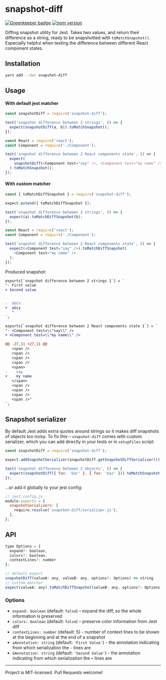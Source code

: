 # snapshot-diff

[![Greenkeeper badge](https://badges.greenkeeper.io/jest-community/snapshot-diff.svg)](https://greenkeeper.io/)
[![npm version](https://badge.fury.io/js/snapshot-diff.svg)](https://badge.fury.io/js/snapshot-diff)

Diffing snapshot utility for Jest. Takes two values, and return their difference as a string, ready to be snapshotted with `toMatchSnapshot()`.
Especially helpful when testing the difference between different React component states.

## Installation

```bash
yarn add --dev snapshot-diff
```

## Usage

#### With default jest matcher

```js
const snapshotDiff = require('snapshot-diff');

test('snapshot difference between 2 strings', () => {
  expect(snapshotDiff(a, b)).toMatchSnapshot();
});

const React = require('react');
const Component = require('./Component');

test('snapshot difference between 2 React components state', () => {
  expect(
    snapshotDiff(<Component test="say" />, <Component test="my name" />)
  ).toMatchSnapshot();
});
```

#### With custom matcher

```js
const { toMatchDiffSnapshot } = require('snapshot-diff');

expect.extend({ toMatchDiffSnapshot });

test('snapshot difference between 2 strings', () => {
  expect(a).toMatchDiffSnapshot(b);
});

const React = require('react');
const Component = require('./Component');

test('snapshot difference between 2 React components state', () => {
  expect(<Component test="say" />).toMatchDiffSnapshot(
    <Component test="my name" />
  );
});
```

Produced snapshot:

```diff
exports[`snapshot difference between 2 strings 1`] = `
"- First value
+ Second value


-  abcx
+  abcy
   "
`;

exports[`snapshot difference between 2 React components state 1`] = `
"- <Component test=\\"say\\" />
+ <Component test=\\"my name\\" />

@@ -27,11 +27,11 @@
   <span />
   <span />
   <span />
   <span />
   <span>
-    say
+    my name
   </span>
   <span />
   <span />
   <span />
   <span />"
`;
```

## Snapshot serializer

By default Jest adds extra quotes around strings so it makes diff snapshots of objects too noisy.
To fix this – `snapshot-diff` comes with custom serializer, which you can add directly in your tests or in `setupFiles` script:

```js
const snapshotDiff = require('snapshot-diff');

expect.addSnapshotSerializer(snapshotDiff.getSnapshotDiffSerializer());

test('snapshot difference between 2 objects', () => {
  expect(snapshotDiff({ foo: 'bar' }, { foo: 'baz' })).toMatchSnapshot();
});
```

...or add it globally to your jest config:

```js
// jest.config.js
module.exports = {
  snapshotSerializers: [
    require.resolve('snapshot-diff/serializer.js'),
  ],
};
```

## API

```js
type Options = {
  expand?: boolean,
  colors?: boolean,
  contextLines?: number
};

// default export
snapshotDiff(valueA: any, valueB: any, options?: Options) => string
// custom matcher
expect(valueA: any).toMatchDiffSnapshot(valueB: any, options?: Options, testName?: string) => void
```

### Options

- `expand: boolean` (default: `false`) – expand the diff, so the whole information is preserved
- `colors: boolean` (default: `false`) – preserve color information from Jest diff
- `contextLines: number` (default: 5) - number of context lines to be shown at the beginning and at the end of a snapshot
- `aAnnotation: string` (default: `'First Value'`) - the annotation indicating from which serialization the `-` lines are
- `bAnnotation: string` (default: `'Second Value'`) - the annotation indicating from which serialization the `+` lines are

---

Project is MIT-licensed. Pull Requests welcome!
